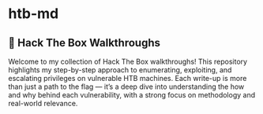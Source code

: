 # htb-md

🔐 Hack The Box Walkthroughs 
---
Welcome to my collection of Hack The Box walkthroughs!  This repository highlights my step-by-step approach to enumerating, exploiting, and escalating privileges on vulnerable HTB machines. Each write-up is more than just a path to the flag — it’s a deep dive into understanding the how and why behind each vulnerability, with a strong focus on methodology and real-world relevance.
